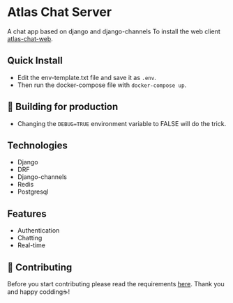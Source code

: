 # Atlas Chat Server

A chat app based on django and django-channels
To install the web client [atlas-chat-web](https://github.com/jordanos/atlas-chat-web).

## Quick Install

- Edit the env-template.txt file and save it as `.env`.
- Then run the docker-compose file with `docker-compose up`.

## 🚀 Building for production

- Changing the `DEBUG=TRUE` environment variable to FALSE will do the trick. 

## Technologies

- Django
- DRF
- Django-channels
- Redis
- Postgresql

## Features

- Authentication 
- Chatting
- Real-time 

## 💁 Contributing

Before you start contributing please read the requirements [here](./CONTRIBUTING.md).
Thank you and happy codding☕️!

